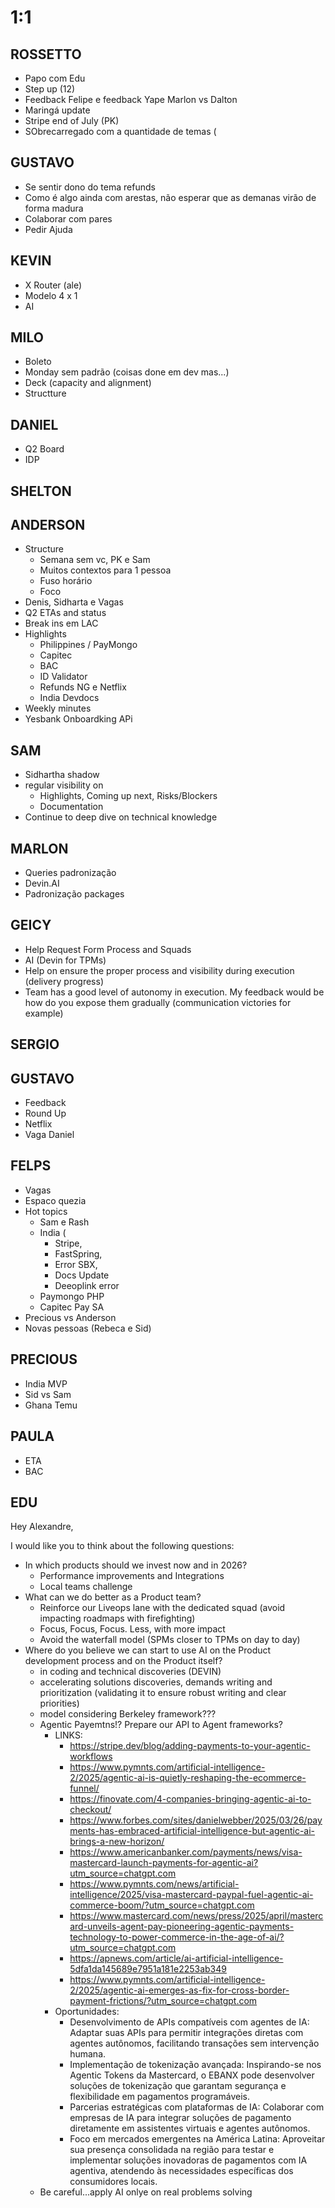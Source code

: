 
# 1:1

## ROSSETTO
- Papo com Edu
- Step up (12)
- Feedback Felipe e feedback Yape Marlon vs Dalton
- Maringá update
- Stripe end of July (PK)
- SObrecarregado com a quantidade de temas (

## GUSTAVO
- Se sentir dono do tema refunds
- Como é algo ainda com arestas, não esperar que as demanas virão de forma madura
- Colaborar com pares
- Pedir Ajuda

## KEVIN  
- X Router (ale)
- Modelo 4 x 1
- AI
    
## MILO
- Boleto
- Monday sem padrão (coisas done em dev mas...)
- Deck (capacity and alignment)
- Structture


## DANIEL
- Q2 Board
- IDP
  
## SHELTON

## ANDERSON
- Structure
  - Semana sem vc, PK e Sam
  - Muitos contextos para 1 pessoa
  - Fuso horário
  - Foco
- Denis, Sidharta e Vagas
- Q2 ETAs and status
- Break ins em LAC
- Highlights
  - Philippines / PayMongo
  - Capitec
  - BAC 
  - ID Validator
  - Refunds NG e Netflix
  - India Devdocs
- Weekly minutes
- Yesbank Onboardking APi

## SAM
- Sidhartha shadow
- regular visibility on
  - Highlights, Coming up next, Risks/Blockers
  - Documentation
- Continue to deep dive on technical knowledge 

## MARLON
- Queries padronização
- Devin.AI
- Padronização packages

## GEICY
- Help Request Form Process and Squads
- AI (Devin for TPMs)
- Help on ensure the proper process and visibility during execution (delivery progress)
- Team has a good level of autonomy in execution. My feedback would be how do you expose them gradually (communication victories for example)

## SERGIO

## GUSTAVO
- Feedback
- Round Up
- Netflix
- Vaga Daniel
  

## FELPS
- Vagas
- Espaco quezia
- Hot topics
    - Sam e Rash
    - India (
        - Stripe,
        - FastSpring,
        - Error SBX,
        - Docs Update
        - Deeoplink error
    - Paymongo PHP
    - Capitec Pay SA
- Precious vs Anderson
- Novas pessoas (Rebeca e Sid)
  

## PRECIOUS
- India MVP
- Sid vs Sam
- Ghana Temu

## PAULA
- ETA
- BAC

## EDU
Hey Alexandre,

I would like you to think about the following questions:
- In which products should we invest now and in 2026?
  - Performance improvements and Integrations
  - Local teams challenge
- What can we do better as a Product team?
  - Reinforce our Liveops lane with the dedicated squad (avoid impacting roadmaps with firefighting)
  - Focus, Focus, Focus. Less, with more impact
  - Avoid the waterfall model (SPMs closer to TPMs on day to day) 
- Where do you believe we can start to use AI on the Product development process and on the Product itself?
  - in coding and technical discoveries (DEVIN)
  - accelerating solutions discoveries, demands writing and prioritization (validating it to ensure robust writing and clear priorities)
  - model considering Berkeley framework???
  - Agentic Payemtns!? Prepare our API to Agent frameworks?
    - LINKS:   
      - https://stripe.dev/blog/adding-payments-to-your-agentic-workflows
      - https://www.pymnts.com/artificial-intelligence-2/2025/agentic-ai-is-quietly-reshaping-the-ecommerce-funnel/
      - https://finovate.com/4-companies-bringing-agentic-ai-to-checkout/
      - https://www.forbes.com/sites/danielwebber/2025/03/26/payments-has-embraced-artificial-intelligence-but-agentic-ai-brings-a-new-horizon/
      - https://www.americanbanker.com/payments/news/visa-mastercard-launch-payments-for-agentic-ai?utm_source=chatgpt.com
      - https://www.pymnts.com/news/artificial-intelligence/2025/visa-mastercard-paypal-fuel-agentic-ai-commerce-boom/?utm_source=chatgpt.com
      - https://www.mastercard.com/news/press/2025/april/mastercard-unveils-agent-pay-pioneering-agentic-payments-technology-to-power-commerce-in-the-age-of-ai/?utm_source=chatgpt.com
      - https://apnews.com/article/ai-artificial-intelligence-5dfa1da145689e7951a181e2253ab349
      - https://www.pymnts.com/artificial-intelligence-2/2025/agentic-ai-emerges-as-fix-for-cross-border-payment-frictions/?utm_source=chatgpt.com
    - Oportunidades:
      - Desenvolvimento de APIs compatíveis com agentes de IA: Adaptar suas APIs para permitir integrações diretas com agentes autônomos, facilitando transações sem intervenção humana.
      - Implementação de tokenização avançada: Inspirando-se nos Agentic Tokens da Mastercard, o EBANX pode desenvolver soluções de tokenização que garantam segurança e flexibilidade em pagamentos          programáveis.
      - Parcerias estratégicas com plataformas de IA: Colaborar com empresas de IA para integrar soluções de pagamento diretamente em assistentes virtuais e agentes autônomos.
      - Foco em mercados emergentes na América Latina: Aproveitar sua presença consolidada na região para testar e implementar soluções inovadoras de pagamentos com IA agentiva, atendendo às               necessidades específicas dos consumidores locais.
  - Be careful...apply AI onlye on real problems solving
